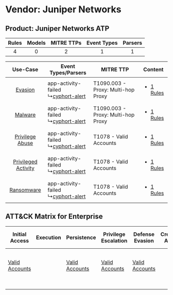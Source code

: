 Vendor: Juniper Networks
========================
Product: Juniper Networks ATP
-----------------------------
| Rules | Models | MITRE TTPs | Event Types | Parsers |
|:-----:|:------:|:----------:|:-----------:|:-------:|
|   4   |   0    |     2      |      1      |    1    |

|    Use-Case    | Event Types/Parsers    | MITRE TTP    | Content    |
|:----:| ---- | ---- | ---- |
|    [Evasion](../../../UseCases/uc_evasion.md)    |  app-activity-failed<br> ↳[cyphort-alert](Ps/pC_cyphortalert.md)<br> | T1090.003 - Proxy: Multi-hop Proxy<br> | [<ul><li>1 Rules</li></ul>](RM/r_m_juniper_networks_juniper_networks_atp_Evasion.md)    |
|    [Malware](../../../UseCases/uc_malware.md)    |  app-activity-failed<br> ↳[cyphort-alert](Ps/pC_cyphortalert.md)<br> | T1090.003 - Proxy: Multi-hop Proxy<br> | [<ul><li>1 Rules</li></ul>](RM/r_m_juniper_networks_juniper_networks_atp_Malware.md)    |
|     [Privilege Abuse](../../../UseCases/uc_privilege_abuse.md)     |  app-activity-failed<br> ↳[cyphort-alert](Ps/pC_cyphortalert.md)<br> | T1078 - Valid Accounts<br>    | [<ul><li>1 Rules</li></ul>](RM/r_m_juniper_networks_juniper_networks_atp_Privilege_Abuse.md)     |
| [Privileged Activity](../../../UseCases/uc_privileged_activity.md) |  app-activity-failed<br> ↳[cyphort-alert](Ps/pC_cyphortalert.md)<br> | T1078 - Valid Accounts<br>    | [<ul><li>1 Rules</li></ul>](RM/r_m_juniper_networks_juniper_networks_atp_Privileged_Activity.md) |
|          [Ransomware](../../../UseCases/uc_ransomware.md)          |  app-activity-failed<br> ↳[cyphort-alert](Ps/pC_cyphortalert.md)<br> | T1078 - Valid Accounts<br>    | [<ul><li>1 Rules</li></ul>](RM/r_m_juniper_networks_juniper_networks_atp_Ransomware.md)          |

ATT&CK Matrix for Enterprise
----------------------------
| Initial Access                                                      | Execution | Persistence                                                         | Privilege Escalation                                                | Defense Evasion                                                     | Credential Access | Discovery | Lateral Movement | Collection | Command and Control                                                                                                                       | Exfiltration | Impact |
| ------------------------------------------------------------------- | --------- | ------------------------------------------------------------------- | ------------------------------------------------------------------- | ------------------------------------------------------------------- | ----------------- | --------- | ---------------- | ---------- | ----------------------------------------------------------------------------------------------------------------------------------------- | ------------ | ------ |
| [Valid Accounts](https://attack.mitre.org/techniques/T1078)<br><br> |           | [Valid Accounts](https://attack.mitre.org/techniques/T1078)<br><br> | [Valid Accounts](https://attack.mitre.org/techniques/T1078)<br><br> | [Valid Accounts](https://attack.mitre.org/techniques/T1078)<br><br> |                   |           |                  |            | [Proxy: Multi-hop Proxy](https://attack.mitre.org/techniques/T1090/003)<br><br>[Proxy](https://attack.mitre.org/techniques/T1090)<br><br> |              |        |